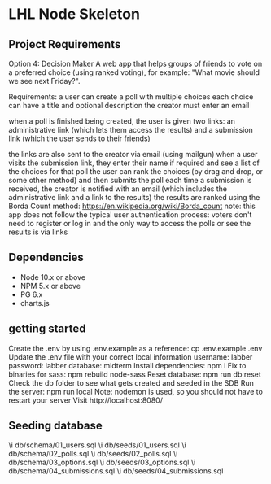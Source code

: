 LHL Node Skeleton
=========

## Project Requirements
Option 4: Decision Maker
A web app that helps groups of friends to vote on a preferred choice (using ranked voting), for example: "What movie should we see next Friday?".

Requirements:
a user can create a poll with multiple choices
each choice can have a title and optional description
the creator must enter an email

when a poll is finished being created, the user is given two links: an administrative link (which lets them access the results) and a submission link (which the user sends to their friends)



the links are also sent to the creator via email (using mailgun)
when a user visits the submission link, they enter their name if required and see a list of the choices for that poll
the user can rank the choices (by drag and drop, or some other method) and then submits the poll
each time a submission is received, the creator is notified with an email (which includes the administrative link and a link to the results)
the results are ranked using the Borda Count method: https://en.wikipedia.org/wiki/Borda_count
note: this app does not follow the typical user authentication process: voters don't need to register or log in and the only way to access the polls or see the results is via links


## Dependencies

- Node 10.x or above
- NPM 5.x or above
- PG 6.x
- charts.js 

## getting started 

Create the .env by using .env.example as a reference: cp .env.example .env
Update the .env file with your correct local information
username: labber
password: labber
database: midterm
Install dependencies: npm i
Fix to binaries for sass: npm rebuild node-sass
Reset database: npm run db:reset
Check the db folder to see what gets created and seeded in the SDB
Run the server: npm run local
Note: nodemon is used, so you should not have to restart your server
Visit http://localhost:8080/


## Seeding database
\i db/schema/01_users.sql
\i db/seeds/01_users.sql
\i db/schema/02_polls.sql
\i db/seeds/02_polls.sql
\i db/schema/03_options.sql
\i db/seeds/03_options.sql
 \i db/schema/04_submissions.sql
 \i db/seeds/04_submissions.sql
